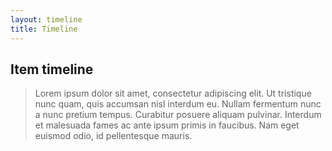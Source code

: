 ```yaml
---
layout: timeline
title: Timeline
---
```


## Item timeline

> Lorem ipsum dolor sit amet, consectetur adipiscing elit. Ut tristique nunc quam, quis accumsan nisl interdum eu. Nullam fermentum nunc a nunc pretium tempus. Curabitur posuere aliquam pulvinar. Interdum et malesuada fames ac ante ipsum primis in faucibus. Nam eget euismod odio, id pellentesque mauris. 
